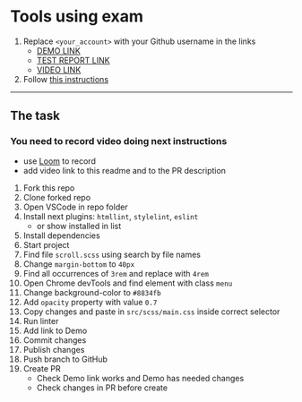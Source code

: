 # Tools using exam

1. Replace `<your_account>` with your Github username in the links
   - [DEMO LINK](https://nazardovhanchuk.github.io/tools-using-exam/)
   - [TEST REPORT LINK](https://nazardovhanchuk.github.io/tools-using-exam/report/html_report/)
   - [VIDEO LINK](https://www.loom.com/share/<video_id>)
2. Follow [this instructions](https://mate-academy.github.io/layout_task-guideline/)

---

## The task

### You need to record video doing next instructions

- use [Loom](https://www.loom.com) to record
- add video link to this readme and to the PR description

1. Fork this repo
1. Clone forked repo
1. Open VSCode in repo folder
1. Install next plugins: `htmllint`, `stylelint`, `eslint`
   - or show installed in list
1. Install dependencies
1. Start project
1. Find file `scroll.scss` using search by file names
1. Change `margin-bottom` to `40px`
1. Find all occurrences of `3rem` and replace with `4rem`
1. Open Chrome devTools and find element with class `menu`
1. Change background-color to `#8834fb`
1. Add `opacity` property with value `0.7`
1. Copy changes and paste in `src/scss/main.css` inside correct selector
1. Run linter
1. Add link to Demo
1. Commit changes
1. Publish changes
1. Push branch to GitHub
1. Create PR
   - Check Demo link works and Demo has needed changes
   - Check changes in PR before create
